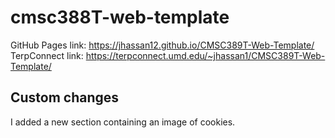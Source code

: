 # cmsc388T-web-template

GitHub Pages link: https://jhassan12.github.io/CMSC389T-Web-Template/<br />
TerpConnect link: https://terpconnect.umd.edu/~jhassan1/CMSC389T-Web-Template/

## Custom changes
I added a new section containing an image of cookies.
